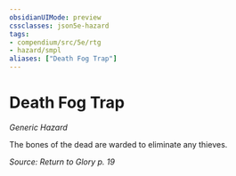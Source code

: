 ```yaml
---
obsidianUIMode: preview
cssclasses: json5e-hazard
tags:
- compendium/src/5e/rtg
- hazard/smpl
aliases: ["Death Fog Trap"]
---
```

# Death Fog Trap
*Generic Hazard*  

The bones of the dead are warded to eliminate any thieves.

*Source: Return to Glory p. 19*